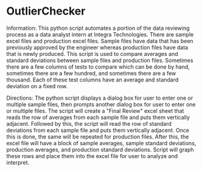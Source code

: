 # OutlierChecker

Information: This python script automates a portion of the data reviewing process as a data analyst intern at Integra Technologies. There are sample excel files and production excel files. Sample files have data that has been previously approved by the engineer whereas production files have data that is newly produced. This script is used to compare averages and standard deviations between sample files and production files. Sometimes there are a few columns of tests to compare which can be done by hand, sometimes there are a few hundred, and sometimes there are a few thousand. Each of these test columns have an average and standard deviation on a fixed row. 

Directions: The python script displays a dialog box for user to enter one or multiple sample files, then prompts another dialog box for user to enter one or multiple files. The script will create a "Final Review" excel sheet that reads the row of averages from each sample file and puts them vertically adjacent. Followed by this, the script will read the row of standard deviations from each sample file and puts them vertically adjacent. Once this is done, the same will be repeated for production files. After this, the excel file will have a block of sample averages, sample standard deviations, production averages, and production standard deviations. Script will graph these rows and place them into the excel file for user to analyze and interpret.
